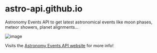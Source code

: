 # astro-api.github.io
Astronomy Events API to get latest astronomical events like moon phases, meteor showers, planet alignments...

![image](https://i.imgur.com/gVIjrfP.png)

Visits the [Astronomy Events API website](https://astronomy-events-api.glitch.me) for more info!
